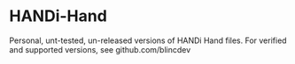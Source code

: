 # HANDi-Hand
Personal, unt-tested, un-released versions of HANDi Hand files. For verified and supported versions, see github.com/blincdev
